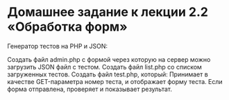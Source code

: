 <h1>Домашнее задание к лекции 2.2 «Обработка форм»</h1>
<p>
Генератор тестов на PHP и JSON:

Создать файл admin.php с формой через которую на сервер можно загрузить JSON файл c тестом.
Создать файл list.php со списком загруженных тестов.
Создать файл test.php, который:
Принимает в качестве GET-параметра номер теста, и отображает форму теста.
Если форма отправлена, проверяет и показывает результат.</p>